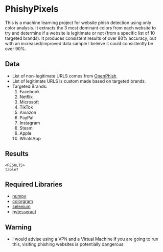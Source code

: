 # PhishyPixels 

This is a machine learning project for website phish detection using only color analysis. It extracts the 3 most dominant colors from each website to try and determine if a website is legitimate or not (from a specific list of 10 targeted brands). It produces consistent results of over 80% accuracy, but with an increased/improved data sample I beleive it could consistently be over 90%.

## Data
- List of non-legitimate URLS comes from [OpenPhish](https://openphish.com/). 
- List of legitimate URLS is custom made based on targeted brands.
- Targeted Brands:
    1. Facebook 
    2. Netflix
    3. Microsoft
    4. TikTok
    5. Amazon
    6. PayPal
    7. Instagram
    8. Steam 
    9. Apple
    10. WhatsApp

## Results
    <RESULTS>
    table?

## Required Libraries
- [numpy](https://github.com/numpy/numpy)
- [colorgram](https://github.com/obskyr/colorgram.py)
- [selenium](https://github.com/SeleniumHQ/selenium)
- [pytesseract](https://github.com/h/pytesseract)

## Warning
- I would advise using a VPN and a Virtual Machine if you are going to run this, visiting phishing websites is potentially dangerous 

